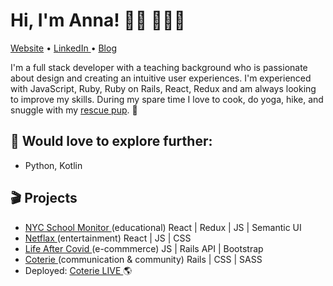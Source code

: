 # Hi, I'm Anna! 👋🏻 👩🏽‍💻

<centered><a href="https://annakim.dev">Website</a> • <a href="https://www.linkedin.com/in/devannakim/"> LinkedIn </a> • <a href="https://annacodes.medium.com/">Blog</a></centered>

I'm a full stack developer with a teaching background who is passionate about design and creating an intuitive user experiences. I'm experienced with JavaScript, Ruby, Ruby on Rails, React, Redux and am always looking to improve my skills. During my spare time I love to cook, do yoga, hike, and snuggle with my <a href="https://www.instagram.com/coopersadventuresnyc/">rescue pup</a>. 🐶

## 🚧 Would love to explore further:
* Python, Kotlin

## 🎬 Projects
- <a href="https://youtu.be/XhGUIsml7eE"> NYC School Monitor </a>(educational) React | Redux | JS | Semantic UI
- <a href="https://youtu.be/hAE1uylB2h4"> Netflax </a> (entertainment) React | JS | CSS
- <a href="https://youtu.be/Krfr_3usRQk"> Life After Covid </a>(e-commmerce) JS | Rails API | Bootstrap
- <a href="https://youtu.be/nC7PQP0Lf2o"> Coterie </a>(communication & community) Rails | CSS | SASS 
- Deployed: <a href="https://guarded-escarpment-91959.herokuapp.com/">Coterie LIVE </a> 🌎
